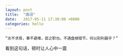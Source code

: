 ```yaml
---
layout: post
title:  "虞诩"
date:   2017-05-11 17:30:00 +0800
categories: hello
---
```


	“志不求易，事不避难，臣之职也。不遇盘根错节，何以别利器乎？”

看到这句话，顿时让人心中一震